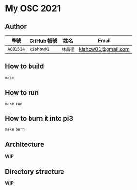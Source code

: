 # My OSC 2021

## Author

| 學號        | GitHub 帳號  | 姓名    | Email                      |
| ---------- | ----------- | ------- | -------------------------- |
| `A091514`  | `kishow01`  | `林昌德` | kishow01@gmail.com         |

## How to build
``make``

## How to run
``make run``

## How to burn it into pi3
``make burn``

## Architecture

**WIP**

## Directory structure

**WIP**